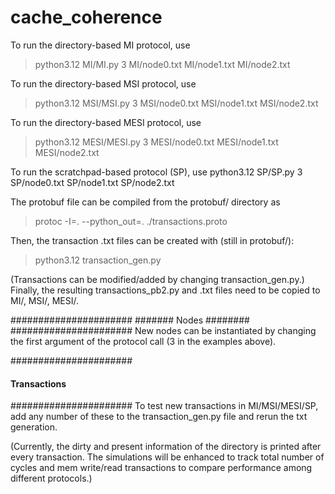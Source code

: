 # cache_coherence
To run the directory-based MI protocol, use 
> python3.12 MI/MI.py 3 MI/node0.txt MI/node1.txt MI/node2.txt

To run the directory-based MSI protocol, use 
> python3.12 MSI/MSI.py 3 MSI/node0.txt MSI/node1.txt MSI/node2.txt

To run the directory-based MESI protocol, use
> python3.12 MESI/MESI.py 3 MESI/node0.txt MESI/node1.txt MESI/node2.txt

To run the scratchpad-based protocol (SP), use
python3.12 SP/SP.py 3 SP/node0.txt SP/node1.txt SP/node2.txt

The protobuf file can be compiled from the protobuf/ directory as
> protoc -I=. --python_out=. ./transactions.proto

Then, the transaction .txt files can be created with (still in protobuf/):
> python3.12 transaction_gen.py

(Transactions can be modified/added by changing transaction_gen.py.) 
Finally, the resulting transactions_pb2.py and .txt files need to be copied to MI/, MSI/, MESI/.


######################
####### Nodes ########
######################
New nodes can be instantiated by changing the first argument of the protocol call (3 in the examples above).

######################
#### Transactions ####
######################
To test new transactions in MI/MSI/MESI/SP, add any number of these to the transaction_gen.py file and rerun the txt generation.

(Currently, the dirty and present information of the directory is printed after every transaction. The simulations will be enhanced to track total number of cycles and mem write/read transactions to compare performance among different protocols.)

